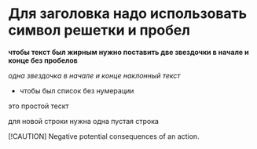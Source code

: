 # Для заголовка надо использовать символ решетки и пробел
**чтобы текст был жирным нужно поставить две звездочки в начале и конце без пробелов**

*одна звездочка в начале и конце наклонный текст*
* чтобы был список без нумерации


это простой тескт


для новой строки нужна одна пустая строка 

[!CAUTION]
Negative potential consequences of an action.
